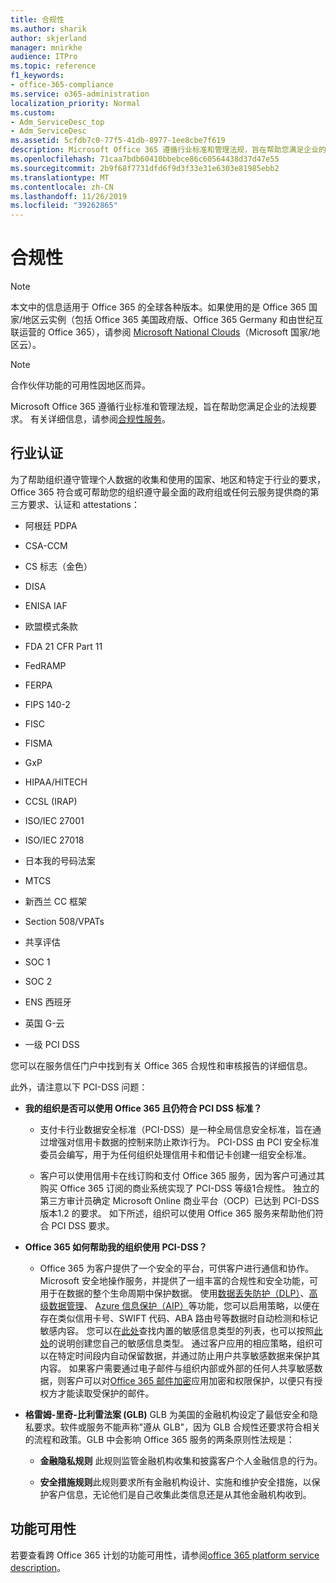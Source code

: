 ```yaml
---
title: 合规性
ms.author: sharik
author: skjerland
manager: mnirkhe
audience: ITPro
ms.topic: reference
f1_keywords:
- office-365-compliance
ms.service: o365-administration
localization_priority: Normal
ms.custom:
- Adm_ServiceDesc_top
- Adm_ServiceDesc
ms.assetid: 5cfdb7c0-77f5-41db-8977-1ee8cbe7f619
description: Microsoft Office 365 遵循行业标准和管理法规，旨在帮助您满足企业的法规要求。 有关详细信息，请参阅合规性服务。
ms.openlocfilehash: 71caa7bdb60410bbebce86c60564438d37d47e55
ms.sourcegitcommit: 2b9f68f7731dfd6f9d3f33e31e6303e81985ebb2
ms.translationtype: MT
ms.contentlocale: zh-CN
ms.lasthandoff: 11/26/2019
ms.locfileid: "39262865"
---
```

# <a name="compliance"></a>合规性

> [!NOTE]
> 本文中的信息适用于 Office 365 的全球各种版本。如果使用的是 Office 365 国家/地区云实例（包括 Office 365 美国政府版、Office 365 Germany 和由世纪互联运营的 Office 365），请参阅 [Microsoft National Clouds](https://go.microsoft.com/fwlink/?linkid=841582)（Microsoft 国家/地区云）。 
  
> [!NOTE]
> 合作伙伴功能的可用性因地区而异。 
  
Microsoft Office 365 遵循行业标准和管理法规，旨在帮助您满足企业的法规要求。 有关详细信息，请参阅[合规性服务](https://go.microsoft.com/fwlink/?linkid=864391)。
  
## <a name="industry-certifications"></a>行业认证

为了帮助组织遵守管理个人数据的收集和使用的国家、地区和特定于行业的要求，Office 365 符合或可帮助您的组织遵守最全面的政府组或任何云服务提供商的第三方要求、认证和 attestations：
  
- 阿根廷 PDPA
    
- CSA-CCM
    
- CS 标志（金色）
    
- DISA
    
- ENISA IAF
    
- 欧盟模式条款
    
- FDA 21 CFR Part 11
    
- FedRAMP
    
- FERPA
    
- FIPS 140-2
    
- FISC
    
- FISMA
    
- GxP
    
- HIPAA/HITECH
    
- CCSL (IRAP)
    
- ISO/IEC 27001
    
- ISO/IEC 27018
    
- 日本我的号码法案
    
- MTCS
    
- 新西兰 CC 框架
    
- Section 508/VPATs
    
- 共享评估
    
- SOC 1
    
- SOC 2
    
- ENS 西班牙
    
- 英国 G-云
    
- 一级 PCI DSS
    
您可以在服务信任门户中找到有关 Office 365 合规性和审核报告的详细信息。
  
此外，请注意以下 PCI-DSS 问题：
  
- **我的组织是否可以使用 Office 365 且仍符合 PCI DSS 标准？**
    
  - 支付卡行业数据安全标准（PCI-DSS）是一种全局信息安全标准，旨在通过增强对信用卡数据的控制来防止欺诈行为。 PCI-DSS 由 PCI 安全标准委员会编写，用于为任何组织处理信用卡和借记卡创建一组安全标准。
    
  - 客户可以使用信用卡在线订购和支付 Office 365 服务，因为客户可通过其购买 Office 365 订阅的商业系统实现了 PCI-DSS 等级1合规性。 独立的第三方审计员确定 Microsoft Online 商业平台（OCP）已达到 PCI-DSS 版本1.2 的要求。 如下所述，组织可以使用 Office 365 服务来帮助他们符合 PCI DSS 要求。
    
- **Office 365 如何帮助我的组织使用 PCI-DSS？**
    
  - Office 365 为客户提供了一个安全的平台，可供客户进行通信和协作。 Microsoft 安全地操作服务，并提供了一组丰富的合规性和安全功能，可用于在数据的整个生命周期中保护数据。 使用[数据丢失防护（DLP）](https://go.microsoft.com/fwlink/?linkid=868520)、[高级数据管理](https://go.microsoft.com/fwlink/?linkid=863925)、 [Azure 信息保护（AIP）](https://go.microsoft.com/fwlink/?linkid=868521)等功能，您可以启用策略，以便在存在类似信用卡号、SWIFT 代码、ABA 路由号等数据时自动检测和标记敏感内容。 您可以在[此处](https://go.microsoft.com/fwlink/?linkid=868522)查找内置的敏感信息类型的列表，也可以按照[此处](https://go.microsoft.com/fwlink/?linkid=868523)的说明创建您自己的敏感信息类型。 通过客户应用的相应策略，组织可以在特定时间段内自动保留数据，并通过防止用户共享敏感数据来保护其内容。 如果客户需要通过电子邮件与组织内部或外部的任何人共享敏感数据，则客户可以对[Office 365 邮件加密](https://go.microsoft.com/fwlink/?linkid=858986)应用加密和权限保护，以便只有授权方才能读取受保护的邮件。 
    
- **格雷姆-里奇-比利雷法案 (GLB)** GLB 为美国的金融机构设定了最低安全和隐私要求。软件或服务不能声称"遵从 GLB"，因为 GLB 合规性还要求符合相关的流程和政策。GLB 中会影响 Office 365 服务的两条原则性法规是： 
    
  - **金融隐私规则** 此规则监管金融机构收集和披露客户个人金融信息的行为。 
    
  - **安全措施规则**此规则要求所有金融机构设计、实施和维护安全措施，以保护客户信息，无论他们是自己收集此类信息还是从其他金融机构收到。 
    
## <a name="feature-availability"></a>功能可用性

若要查看跨 Office 365 计划的功能可用性，请参阅[office 365 platform service description](office-365-platform-service-description.md)。
  